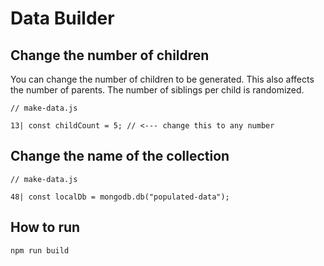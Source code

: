 # Data Builder

## Change the number of children
You can change the number of children to be generated.
This also affects the number of parents. The number of siblings
per child is randomized.

```
// make-data.js

13| const childCount = 5; // <--- change this to any number
```

## Change the name of the collection 

```
// make-data.js

48| const localDb = mongodb.db("populated-data");
```

## How to run
```
npm run build
```

